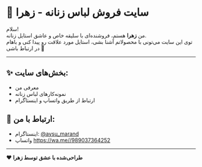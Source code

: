 # 💃 سایت فروش لباس زنانه - زهرا

سلام!  
من **زهرا** هستم، فروشنده‌ای با سلیقه خاص و عاشق استایل زنانه.  
توی این سایت می‌تونی با محصولاتم آشنا بشی، استایل مورد علاقت رو پیدا کنی و باهام در ارتباط باشی 🌸

---

## ✨ بخش‌های سایت:

- معرفی من
- نمونه‌کارهای لباس زنانه
- ارتباط از طریق واتساپ و اینستاگرام


## 📱 ارتباط با من:

- اینستاگرام: [@aysu_marand](https://instagram.com/aysu_marand)
- واتساپ https://wa.me//989037364252

---

**❤️ طراحی‌شده با عشق توسط زهرا**
